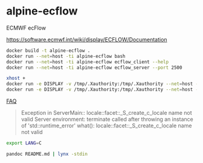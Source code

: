 # alpine-ecflow
ECMWF ecFlow

https://software.ecmwf.int/wiki/display/ECFLOW/Documentation

```bash
docker build -t alpine-ecflow .
docker run --net=host -ti alpine-ecflow bash
docker run --net=host -ti alpine-ecflow ecflow_client --help
docker run --net=host -ti alpine-ecflow ecflow_server --port 2500

xhost +
docker run -e DISPLAY -v /tmp/.Xauthority:/tmp/.Xauthority --net=host -ti ecflow-debian ecflowview
docker run -e DISPLAY -v /tmp/.Xauthority:/tmp/.Xauthority --net=host -ti ecflow-debian ecflow_ui
```

[FAQ](https://confluence.ecmwf.int/display/ECFLOW/Frequently+Asked+Questions)

> Exception in ServerMain:: locale::facet::_S_create_c_locale name not valid
> Server environment:
> terminate called after throwing an instance of 'std::runtime_error'
>   what():  locale::facet::_S_create_c_locale name not valid

```bash
export LANG=C

pandoc README.md | lynx -stdin

```

